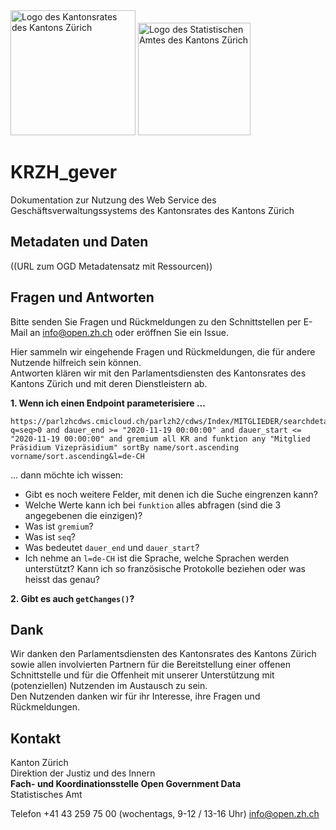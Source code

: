 <img src="https://github.com/openZH/KRZH_gever/blob/main/kantonsrat_zh_logo.png" alt="Logo des Kantonsrates des Kantons Zürich" width="200"/>
<img src="https://github.com/openZH/KRZH_gever/blob/main/statistisches_amt_kt_zh.png" alt="Logo des Statistischen Amtes des Kantons Zürich" width="180"/>

# KRZH_gever
Dokumentation zur Nutzung des Web Service des Geschäftsverwaltungssystems des Kantonsrates des Kantons Zürich

## Metadaten und Daten
((URL zum OGD Metadatensatz mit Ressourcen))

## Fragen und Antworten
Bitte senden Sie Fragen und Rückmeldungen zu den Schnittstellen per E-Mail an [info@open.zh.ch](mailto:info@open.zh.ch) oder eröffnen Sie ein Issue. 

Hier sammeln wir eingehende Fragen und Rückmeldungen, die für andere Nutzende hilfreich sein können. <br>
Antworten klären wir mit den Parlamentsdiensten des Kantonsrates des Kantons Zürich und mit deren Dienstleistern ab.

**1. Wenn ich einen Endpoint parameterisiere ...** 
```
https://parlzhcdws.cmicloud.ch/parlzh2/cdws/Index/MITGLIEDER/searchdetails?q=seq>0 and dauer_end >= "2020-11-19 00:00:00" and dauer_start <= "2020-11-19 00:00:00" and gremium all KR and funktion any "Mitglied Präsidium Vizepräsidium" sortBy name/sort.ascending vorname/sort.ascending&l=de-CH
```
... dann möchte ich wissen:
- Gibt es noch weitere Felder, mit denen ich die Suche eingrenzen kann?
- Welche Werte kann ich bei `funktion` alles abfragen (sind die 3 angegebenen die einzigen)?
- Was ist `gremium`?
- Was ist `seq`?
- Was bedeutet `dauer_end` und `dauer_start`?
- Ich nehme an `l=de-CH` ist die Sprache, welche Sprachen werden unterstützt? Kann ich so französische Protokolle beziehen oder was heisst das genau?

**2. Gibt es auch `getChanges()`?**

## Dank
Wir danken den Parlamentsdiensten des Kantonsrates des Kantons Zürich sowie allen involvierten Partnern für die Bereitstellung einer offenen Schnittstelle und für die Offenheit mit unserer Unterstützung mit (potenziellen) Nutzenden im Austausch zu sein. <br>
Den Nutzenden danken wir für ihr Interesse, ihre Fragen und Rückmeldungen.

## Kontakt
Kanton Zürich <br>
Direktion der Justiz und des Innern <br>
**Fach- und Koordinationsstelle Open Government Data** <br>
Statistisches Amt <br>

Telefon +41 43 259 75 00 (wochentags, 9-12 / 13-16 Uhr)
[info@open.zh.ch](mailto:info@open.zh.ch)
